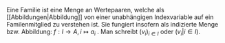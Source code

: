 Eine Familie ist eine Menge an Wertepaaren, welche als [[Abbildungen|Abbildung]] von einer unabhängigen Indexvariable auf ein Familenmitglied zu verstehen ist. Sie fungiert insofern als indizierte Menge bzw. Abbildung: $f: I \rightarrow A, i \mapsto a_i$ . Man schreibt $(v_i)_{i \in I}$ oder $(v_i | i \in I)$. 